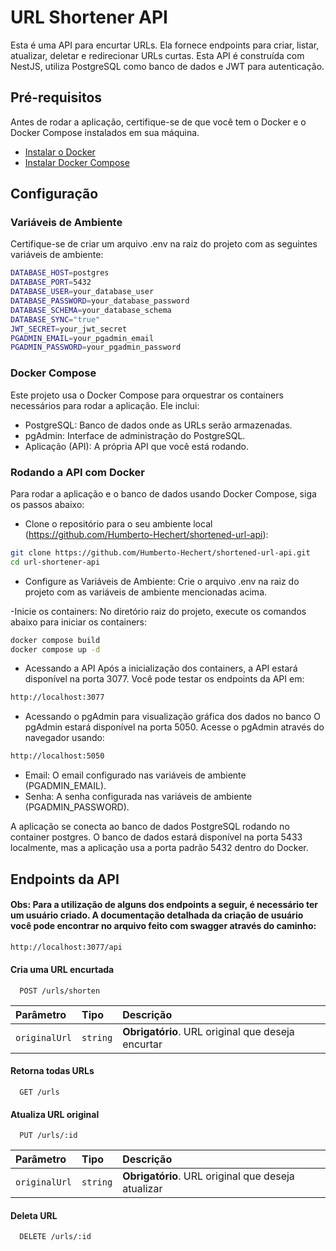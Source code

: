 
# URL Shortener API

Esta é uma API para encurtar URLs. Ela fornece endpoints para criar, listar, atualizar, deletar e redirecionar URLs curtas. Esta API é construída com NestJS, utiliza PostgreSQL como banco de dados e JWT para autenticação.


## Pré-requisitos

Antes de rodar a aplicação, certifique-se de que você tem o Docker e o Docker Compose instalados em sua máquina.

 - [Instalar o Docker](https://docs.docker.com/engine/install/)
 - [Instalar Docker Compose](https://docs.docker.com/compose/install/)


## Configuração

### Variáveis de Ambiente

Certifique-se de criar um arquivo .env na raiz do projeto com as seguintes variáveis de ambiente:

```bash
DATABASE_HOST=postgres
DATABASE_PORT=5432
DATABASE_USER=your_database_user
DATABASE_PASSWORD=your_database_password
DATABASE_SCHEMA=your_database_schema
DATABASE_SYNC="true"
JWT_SECRET=your_jwt_secret
PGADMIN_EMAIL=your_pgadmin_email
PGADMIN_PASSWORD=your_pgadmin_password
```
### Docker Compose
Este projeto usa o Docker Compose para orquestrar os containers necessários para rodar a aplicação. Ele inclui:

- PostgreSQL: Banco de dados onde as URLs serão armazenadas.
- pgAdmin: Interface de administração do PostgreSQL.
- Aplicação (API): A própria API que você está rodando.

### Rodando a API com Docker
Para rodar a aplicação e o banco de dados usando Docker Compose, siga os passos abaixo:

- Clone o repositório para o seu ambiente local (https://github.com/Humberto-Hechert/shortened-url-api):

```bash
git clone https://github.com/Humberto-Hechert/shortened-url-api.git
cd url-shortener-api
```

- Configure as Variáveis de Ambiente: Crie o arquivo .env na raiz do projeto com as variáveis de ambiente mencionadas acima.

-Inicie os containers: No diretório raiz do projeto, execute os comandos abaixo para iniciar os containers:

```bash
docker compose build
docker compose up -d
```

- Acessando a API
Após a inicialização dos containers, a API estará disponível na porta 3077. Você pode testar os endpoints da API em:

```bash
http://localhost:3077
```

- Acessando o pgAdmin para visualização gráfica dos dados no banco
O pgAdmin estará disponível na porta 5050. Acesse o pgAdmin através do navegador usando:

```bash
http://localhost:5050
```
- Email: O email configurado nas variáveis de ambiente (PGADMIN_EMAIL).
- Senha: A senha configurada nas variáveis de ambiente (PGADMIN_PASSWORD).

A aplicação se conecta ao banco de dados PostgreSQL rodando no container postgres. O banco de dados estará disponível na porta 5433 localmente, mas a aplicação usa a porta padrão 5432 dentro do Docker.
## Endpoints da API

#### Obs: Para a utilização de alguns dos endpoints a seguir, é necessário ter um usuário criado. A documentação detalhada da criação de usuário você pode encontrar no arquivo feito com swagger através do caminho: 

```bash
http://localhost:3077/api
```

#### Cria uma URL encurtada

```http
  POST /urls/shorten
```

| Parâmetro   | Tipo       | Descrição                           |
| :---------- | :--------- | :---------------------------------- |
| `originalUrl` | `string` | **Obrigatório**. URL original que deseja encurtar |

#### Retorna todas URLs

```http
  GET /urls
```

#### Atualiza URL original

```http
  PUT /urls/:id
```

| Parâmetro   | Tipo       | Descrição                           |
| :---------- | :--------- | :---------------------------------- |
| `originalUrl` | `string` | **Obrigatório**. URL original que deseja atualizar |


#### Deleta URL

```http
  DELETE /urls/:id
```